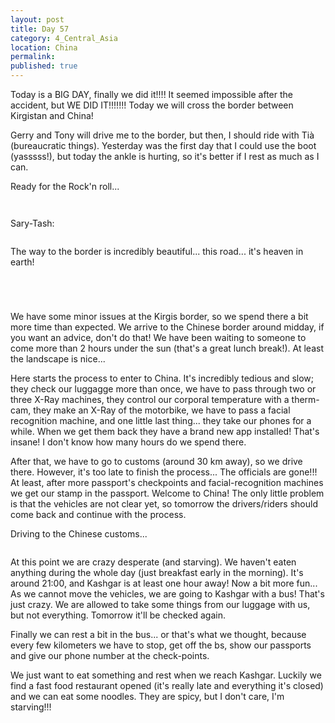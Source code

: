 ```yaml
---
layout: post
title: Day 57
category: 4_Central_Asia
location: China
permalink: 
published: true
---
```


Today is a BIG DAY, finally we did it!!!! It seemed impossible after the accident, but WE DID IT!!!!!!! Today we will cross the border between Kirgistan and China!

Gerry and Tony will drive me to the border, but then, I should ride with Tià (bureaucratic things). Yesterday was the first day that I could use the boot (yasssss!), but today the ankle is hurting, so it's better if I rest as much as I can.

Ready for the Rock'n roll...

<p><a
href="https://lh3.googleusercontent.com/JhGArmi4dVvkSvH6T_629UKg_zHIHjqFECvgaccNJJBKKWA_-bAFPqRx3ECtsHvKtYln1pvCT-CgQ0kwALZVvTqtozmZ3Zx6jWcJXuHAjDpkmcCBq7IcfbJLxRqfa4TtGIulxZVF2QPyEw5IRpPyhXaz-dQBNK9c1VFcQAttFlFZxxIYWyd7JYQ93YoKjW_9TuCbELbechTckeYqyqX8HM-tiSpBzET7KUwBFjqqATOG4kVjAHJBr7JJaCUgNvaKn-k1tSV8KSdg_Npn43xYKgSpKN5kSfOLXN0hOy4XeI0wi1LtdVJgZe8ftpcI4LqGDN1KBWa20G9cksPxQeEnkilQYEQHZ7liZW4JlIsh6DpLsJen7NECtBGzynPwJuVFZJZA6tQK753qLFanp4SYqO498KzuLtuSTMLvtqv3Va_fcwxCB3A2HJO-pRHMyUxfIftUDUtgEtjGlRC6B_c88dIRxslnQt9mauOsHOBZ5BhguK4PgyZrbvx5mqNfJ7aIeGFXV-0q-3Am4islm_VWbdBxhvySLy1V7Tgz4RKkB8mk4_aYyAtcUiDMVqQffvK-CYulOdlnakSZqCrUzgmGgIY7ftNsy1sjvsoBSckcK9o8O6nyFEfsC_JEbUCFArS4OXLzv_GGuUbXX-ZQdGxjOUoKz0tfKfa89kfa_qGxEjqUxP510UhoNlgtLA=w1052-h789-no"><img 
src="https://lh3.googleusercontent.com/JhGArmi4dVvkSvH6T_629UKg_zHIHjqFECvgaccNJJBKKWA_-bAFPqRx3ECtsHvKtYln1pvCT-CgQ0kwALZVvTqtozmZ3Zx6jWcJXuHAjDpkmcCBq7IcfbJLxRqfa4TtGIulxZVF2QPyEw5IRpPyhXaz-dQBNK9c1VFcQAttFlFZxxIYWyd7JYQ93YoKjW_9TuCbELbechTckeYqyqX8HM-tiSpBzET7KUwBFjqqATOG4kVjAHJBr7JJaCUgNvaKn-k1tSV8KSdg_Npn43xYKgSpKN5kSfOLXN0hOy4XeI0wi1LtdVJgZe8ftpcI4LqGDN1KBWa20G9cksPxQeEnkilQYEQHZ7liZW4JlIsh6DpLsJen7NECtBGzynPwJuVFZJZA6tQK753qLFanp4SYqO498KzuLtuSTMLvtqv3Va_fcwxCB3A2HJO-pRHMyUxfIftUDUtgEtjGlRC6B_c88dIRxslnQt9mauOsHOBZ5BhguK4PgyZrbvx5mqNfJ7aIeGFXV-0q-3Am4islm_VWbdBxhvySLy1V7Tgz4RKkB8mk4_aYyAtcUiDMVqQffvK-CYulOdlnakSZqCrUzgmGgIY7ftNsy1sjvsoBSckcK9o8O6nyFEfsC_JEbUCFArS4OXLzv_GGuUbXX-ZQdGxjOUoKz0tfKfa89kfa_qGxEjqUxP510UhoNlgtLA=w1052-h789-no" alt=""></a></p>

<p><a
href="https://lh3.googleusercontent.com/EtYrPtZh5Lj45h_SfhjhLnOELyEiSClkbwKbhrdqmf5N-F3bOjCCN69Ltlw59v5rimRY3nRRLuM7r9X9S2_7WXZ-RZcgREu-_lp_hQwzt6H4SgHYbQS_1OZ4amKP2ZhA6vHdNF-fgKUbcHfJ7rPfIjAEzqieLXqTfjXXYOQcCQHZq8KG_cwWz7sLiCOa9j8LtOo-CBGqRAuIgozoeoi-BXuFz2fJF463tKkrxvvfCz1kaELPBPgaeGbo2el9eLvRW_4Ib4oVnpiPWI08E-xnAVyJVtQJ07T1bexdjiYKLGcQRuagT8nUHWEya8IOltjUDcfCNx-1_r6PapMChdAtGLSUYB3CAaVvaPdqNf8zk09sbwDha9eBsnsEhV6H5jUfC2m6G0Y-HRcp8Ciwnh13CvaQFQUUcH76dfFXxfSoi1ZOHd1D2TqJfgpFGfhl9jtCWTDSR1jTUtZWWQZRlVDyx8PQCi-W92Gmu2MZDY5cITatMIq1ys5cmXT5rSRpkYM8OF6vyMmwU47MOgE7qKlXJAtYkmuXc4sQURiZpKGzlA8ApnhkRAPw--aB1ehJ6ecRmGMidEdvJUIpFh2GyqTRYODU7tKrND9p2y7_rjtltmpkFQDf2IcPYhqk2OzK8wgW7TO2WI0fhCXTWCetuD2mhMje8gzSex642rNSDm8sYjPFzS9uvDOxojuZyA=w840-h630-no"><img 
src="https://lh3.googleusercontent.com/EtYrPtZh5Lj45h_SfhjhLnOELyEiSClkbwKbhrdqmf5N-F3bOjCCN69Ltlw59v5rimRY3nRRLuM7r9X9S2_7WXZ-RZcgREu-_lp_hQwzt6H4SgHYbQS_1OZ4amKP2ZhA6vHdNF-fgKUbcHfJ7rPfIjAEzqieLXqTfjXXYOQcCQHZq8KG_cwWz7sLiCOa9j8LtOo-CBGqRAuIgozoeoi-BXuFz2fJF463tKkrxvvfCz1kaELPBPgaeGbo2el9eLvRW_4Ib4oVnpiPWI08E-xnAVyJVtQJ07T1bexdjiYKLGcQRuagT8nUHWEya8IOltjUDcfCNx-1_r6PapMChdAtGLSUYB3CAaVvaPdqNf8zk09sbwDha9eBsnsEhV6H5jUfC2m6G0Y-HRcp8Ciwnh13CvaQFQUUcH76dfFXxfSoi1ZOHd1D2TqJfgpFGfhl9jtCWTDSR1jTUtZWWQZRlVDyx8PQCi-W92Gmu2MZDY5cITatMIq1ys5cmXT5rSRpkYM8OF6vyMmwU47MOgE7qKlXJAtYkmuXc4sQURiZpKGzlA8ApnhkRAPw--aB1ehJ6ecRmGMidEdvJUIpFh2GyqTRYODU7tKrND9p2y7_rjtltmpkFQDf2IcPYhqk2OzK8wgW7TO2WI0fhCXTWCetuD2mhMje8gzSex642rNSDm8sYjPFzS9uvDOxojuZyA=w840-h630-no" alt=""></a></p>

Sary-Tash:

<p><a
href="https://lh3.googleusercontent.com/0ODhBk_2lpn9ZB4BPmI_5bQPb8TfjKnwYz1cUJgn7RC6_jrzlmP8xvAugOnR18Hac5jz6070xBnfmdYin-kyDacfyv3kLOUd6majptaYXYto6lvEGPTwegxY6Uq-y0caX-Jmqyca50Kr2NnjQvouLFREf2rC9vJ5-yydSpQChJohAvXu8IlFp5mx17wMmniN_kb_ThLsfYwoow5MLNRZPCmVcMnUo4Ouo04SL_qpg8iToSTzwzOqCpllFdVRuoK4wVblZuhsThepKy_DLdiPNeD2RCWvy5PJ1t7eKFE9WrLZGBR2JtgL0YpK7xNKxEQscQT9ogzHdsdWHEFfenZkddps36TCxmAMUj30Nn4MV_fhkEMfYtcdGKHoDEuVmw0VdYfRopE-R22y7Ez6jd0aw1ZPksmzXYAJ2qLMlpBZHRfHsO4rDEv2NGMik4Sx-23NDfJa7cRHU4UWSFMNloqTbJf3AvNeH2FVQAu3C93ijNJiD-w7jtNkMosSRZ-A682W3Oer0f4QvIRdMGHpQpsOoUwdeJGWTtRco2ojpRtE0O1hUZi-p291U50qcgOpYsY1HaL2kQ_ROiZjILao8kkp__vGRK2t9G5o-orpETrliZFQkgOKXw7lDgx0_Ko9HjjKXsqerYyYS_ZvDqMgk3gjdfGOQfj3cueWbr8f5dHTsM8vPFoLlnSjSk6Btw=w1051-h788-no"><img 
src="https://lh3.googleusercontent.com/0ODhBk_2lpn9ZB4BPmI_5bQPb8TfjKnwYz1cUJgn7RC6_jrzlmP8xvAugOnR18Hac5jz6070xBnfmdYin-kyDacfyv3kLOUd6majptaYXYto6lvEGPTwegxY6Uq-y0caX-Jmqyca50Kr2NnjQvouLFREf2rC9vJ5-yydSpQChJohAvXu8IlFp5mx17wMmniN_kb_ThLsfYwoow5MLNRZPCmVcMnUo4Ouo04SL_qpg8iToSTzwzOqCpllFdVRuoK4wVblZuhsThepKy_DLdiPNeD2RCWvy5PJ1t7eKFE9WrLZGBR2JtgL0YpK7xNKxEQscQT9ogzHdsdWHEFfenZkddps36TCxmAMUj30Nn4MV_fhkEMfYtcdGKHoDEuVmw0VdYfRopE-R22y7Ez6jd0aw1ZPksmzXYAJ2qLMlpBZHRfHsO4rDEv2NGMik4Sx-23NDfJa7cRHU4UWSFMNloqTbJf3AvNeH2FVQAu3C93ijNJiD-w7jtNkMosSRZ-A682W3Oer0f4QvIRdMGHpQpsOoUwdeJGWTtRco2ojpRtE0O1hUZi-p291U50qcgOpYsY1HaL2kQ_ROiZjILao8kkp__vGRK2t9G5o-orpETrliZFQkgOKXw7lDgx0_Ko9HjjKXsqerYyYS_ZvDqMgk3gjdfGOQfj3cueWbr8f5dHTsM8vPFoLlnSjSk6Btw=w1051-h788-no" alt=""></a></p>

The way to the border is incredibly beautiful... this road... it's heaven in earth!

<p><a
href="https://lh3.googleusercontent.com/9bEhEW-2rn5CMEYK77BdGhHjYvVrx6tLlKt-k-bBylnrw4L0zxC6yf-c1Tmki1QqlXpSRUXHVO7qG_AukwaiRyO_n7PC-heQeHg22WRVxbyZrKPnCv18xrrTYBQ58cMAmrF4hR_fBME6fd3edasdvt_zZLPan-xibf8Hq2jfgTrQeNbCk09Pdkb87JlT7nRXqmf5u4-DjoED0tr5yMelqUcGnqdvauIupQ2q6jsAsm6tE5vdb3rzcWsAbKjUbvaMxNw7UYf2-pupC0zHPtHrfhfDLCCxErt26n-e7YB8FT8r35JtN9hCXblgpBfwRd0XBD_4WQkmHmELOpu8g7anGXOJlwCe33xSR0s9_pvDFoiS8XXiwMGIesBCc4-RdLcTXplHd5ZJYE3-u_zZjysKFxQurlxYz6xycK29VswkAzYPhlbkJUmcW2eqld7qUvje-6F4bR50tkZoE4S4QN4n4os3r5mMswcm_YSm2bqGTClkY_xJL0wZ1OSJH6lh0sMX--QKtb8Zpj_xkjkCfFx57JupeNDMgbYsF3O9YorC_Db6jbMwUMrguSS4EvbqpuV8QpA13Ngb_xu-VQZqvqcneYaP_clcf7WF_bPvDBioTwo_eacvi4cffmAPWQSMPtW700Oi2bTsegDy7y3SjXZcn2ZJw3K70XWvgTFsuNAtRXfwEKG4e-wONH1EeA=w840-h630-no"><img 
src="https://lh3.googleusercontent.com/9bEhEW-2rn5CMEYK77BdGhHjYvVrx6tLlKt-k-bBylnrw4L0zxC6yf-c1Tmki1QqlXpSRUXHVO7qG_AukwaiRyO_n7PC-heQeHg22WRVxbyZrKPnCv18xrrTYBQ58cMAmrF4hR_fBME6fd3edasdvt_zZLPan-xibf8Hq2jfgTrQeNbCk09Pdkb87JlT7nRXqmf5u4-DjoED0tr5yMelqUcGnqdvauIupQ2q6jsAsm6tE5vdb3rzcWsAbKjUbvaMxNw7UYf2-pupC0zHPtHrfhfDLCCxErt26n-e7YB8FT8r35JtN9hCXblgpBfwRd0XBD_4WQkmHmELOpu8g7anGXOJlwCe33xSR0s9_pvDFoiS8XXiwMGIesBCc4-RdLcTXplHd5ZJYE3-u_zZjysKFxQurlxYz6xycK29VswkAzYPhlbkJUmcW2eqld7qUvje-6F4bR50tkZoE4S4QN4n4os3r5mMswcm_YSm2bqGTClkY_xJL0wZ1OSJH6lh0sMX--QKtb8Zpj_xkjkCfFx57JupeNDMgbYsF3O9YorC_Db6jbMwUMrguSS4EvbqpuV8QpA13Ngb_xu-VQZqvqcneYaP_clcf7WF_bPvDBioTwo_eacvi4cffmAPWQSMPtW700Oi2bTsegDy7y3SjXZcn2ZJw3K70XWvgTFsuNAtRXfwEKG4e-wONH1EeA=w840-h630-no" alt=""></a></p>

<p><a
href="https://lh3.googleusercontent.com/yMTcS0HSx8--N4LsanF31x9RZ4xy-3NoM6fjKpSbamFD7jKdo0oawNi2fzL3_66ltYW5WbfqgOXlQrtWCuhRLRoBWbT71KuQF1wrNjxCceCtCeX6kuHKmhPL2Iob4-d9jtLyp5E5IEY8v5hFT-Hc-DZ4aiYAlPi61fk6__uxTIgNBPV_MWkVsM64JotVDWVzjjQNE2PkUN6_EQKdbcwO1YCTiSg8sUmBrvHZZwR8cqDVQV0c0rx5nMwxW0DLAJ2JglTMujgREnhkdDrDCyXrc0_lph7oQiG-Yx1c2KZZlafXDPL-o2T1cCXsKUVCUNKU0Xwi_s4RHOH_Vr2-KxoRNK7ziYquolBzTYS2iYPDphWr8_H3xuS5Up5RntdTX0rqyBNq-_4awb-NVKomFFzoWBKZmFA36y5eNUNsDGCF52MSt9tdP2XxfL41ZUtsOR3Y9UmtsaWWCNHHKrGTj9lwWdtieXjOWSfcaxBG7-3Tn-rNtjKiZYBLRTk5-g6Tx6Q2TSFoIRhXe6zBXO8mPYndXvT_ebl79C4Ep-NLAHf8Kj1b7qCp3ijk9Nky6qzxGDVf8HOGX8rhgWp4g4ew9Vk6EpBEq5mx-3if7Sr7pUxezkwhSAfu7dOGD0J542oHi4NyH9VpsdhERwBo7bpRVYsR-cMJGBZVGwx4JVE1LWjfe_j9h3XEAiq3vsiuYg=w1052-h789-no"><img 
src="https://lh3.googleusercontent.com/yMTcS0HSx8--N4LsanF31x9RZ4xy-3NoM6fjKpSbamFD7jKdo0oawNi2fzL3_66ltYW5WbfqgOXlQrtWCuhRLRoBWbT71KuQF1wrNjxCceCtCeX6kuHKmhPL2Iob4-d9jtLyp5E5IEY8v5hFT-Hc-DZ4aiYAlPi61fk6__uxTIgNBPV_MWkVsM64JotVDWVzjjQNE2PkUN6_EQKdbcwO1YCTiSg8sUmBrvHZZwR8cqDVQV0c0rx5nMwxW0DLAJ2JglTMujgREnhkdDrDCyXrc0_lph7oQiG-Yx1c2KZZlafXDPL-o2T1cCXsKUVCUNKU0Xwi_s4RHOH_Vr2-KxoRNK7ziYquolBzTYS2iYPDphWr8_H3xuS5Up5RntdTX0rqyBNq-_4awb-NVKomFFzoWBKZmFA36y5eNUNsDGCF52MSt9tdP2XxfL41ZUtsOR3Y9UmtsaWWCNHHKrGTj9lwWdtieXjOWSfcaxBG7-3Tn-rNtjKiZYBLRTk5-g6Tx6Q2TSFoIRhXe6zBXO8mPYndXvT_ebl79C4Ep-NLAHf8Kj1b7qCp3ijk9Nky6qzxGDVf8HOGX8rhgWp4g4ew9Vk6EpBEq5mx-3if7Sr7pUxezkwhSAfu7dOGD0J542oHi4NyH9VpsdhERwBo7bpRVYsR-cMJGBZVGwx4JVE1LWjfe_j9h3XEAiq3vsiuYg=w1052-h789-no" alt=""></a></p>

<p><a
href="https://lh3.googleusercontent.com/G9EA4ninmIuYSWbeDJDYhqi1Rl-gJ-f_hW6pe9DfraNzdsqSF8m2jq7C3H1rpviI81w99g3l-2MpC3xBa9e7jw-pXOz2YYgXz19e7EjFOcX60ER_uKBpc4yE5ucaKhSG_vMWsUyXx0kF3vdPC0d57w9tNDgPDuqrHhOH42krukHEVep9OmUb9HJVof5jkyImMjvbO2AFJoAlPQGdpByQjjEczIWvIvcPcvxMHD9k_AZwafrM8v3dywAl9CRIEXn8nukACSfnfOITmroTg8rF1Ts_cqUPwxwJzkbnXtp2BRhCXru9K24wpyX74m2zjZqKnRNcnqVsZuPQ9QCMRLvdL9ndG7bp8bnqhxkVMqN3ZRd5nJ7_WKjmsXrYLJ5sU787Q4T2SJGdBmH5VnFYDCkAppPUca34IbKGtHyOhlKZGNzEU9xT0NPAtymlNag5yP3lD988VGKnpVqkDQDUOYf96TPY2KxhxVcnmOoTKKo90NjKCg-Om6uhc_eBS51jrpDvJOBEGYRx4-H26RmUsLqsv5JR5_LozsSgr-nAwHwWm57dNcBM08XD83kMItqw_LQZHEn2X9pvh2HTDIADZ9CEI_bK9z5Gd9whoPVnM5Hr3hV4RwnoC6ixWwDAp7EEF6yKtczOC6XKHmVW2UzYitC9Ed5FV4-PZYnKjClWZmkFZeK2gOAYiLdFR68kzQ=w840-h630-no"><img 
src="https://lh3.googleusercontent.com/G9EA4ninmIuYSWbeDJDYhqi1Rl-gJ-f_hW6pe9DfraNzdsqSF8m2jq7C3H1rpviI81w99g3l-2MpC3xBa9e7jw-pXOz2YYgXz19e7EjFOcX60ER_uKBpc4yE5ucaKhSG_vMWsUyXx0kF3vdPC0d57w9tNDgPDuqrHhOH42krukHEVep9OmUb9HJVof5jkyImMjvbO2AFJoAlPQGdpByQjjEczIWvIvcPcvxMHD9k_AZwafrM8v3dywAl9CRIEXn8nukACSfnfOITmroTg8rF1Ts_cqUPwxwJzkbnXtp2BRhCXru9K24wpyX74m2zjZqKnRNcnqVsZuPQ9QCMRLvdL9ndG7bp8bnqhxkVMqN3ZRd5nJ7_WKjmsXrYLJ5sU787Q4T2SJGdBmH5VnFYDCkAppPUca34IbKGtHyOhlKZGNzEU9xT0NPAtymlNag5yP3lD988VGKnpVqkDQDUOYf96TPY2KxhxVcnmOoTKKo90NjKCg-Om6uhc_eBS51jrpDvJOBEGYRx4-H26RmUsLqsv5JR5_LozsSgr-nAwHwWm57dNcBM08XD83kMItqw_LQZHEn2X9pvh2HTDIADZ9CEI_bK9z5Gd9whoPVnM5Hr3hV4RwnoC6ixWwDAp7EEF6yKtczOC6XKHmVW2UzYitC9Ed5FV4-PZYnKjClWZmkFZeK2gOAYiLdFR68kzQ=w840-h630-no" alt=""></a></p>

<p><a
href="https://lh3.googleusercontent.com/wubfUPcQ_m_27mJhl0M3fiAIC1S2QxwJPaQI6aqWljGuzjGum_p6NMYXmTY7dgLP6gs2IiuiZrF5XqzCVl3EL3urvGoyu2A29aVAcQ31TFS7uKVp4aDmRj25okDPlo2dpRwgeOyU8CVXRzA4C3lRTZex8oBkljDYwsZ7pDJ2uK5EljvyqZ0GlV6DGKHFAyOaeNqUxMpC07uDD7-91w2H2V7kZBevTaymu9kcYZNo5VJwsYugxzo0OC2Sgun9yx8n9CyI13TnCWVEVocDuluyTrWRQ3kmLlbQLQWiWxEII55llUmENj20tfeQbkCRW3uKPaCEUJXSdA1oHe-IBjXrOOeuzett33SqTAEebAu15JydkKzu1cz1bVZ6PwUv9e0lIICr9pATV7yHZPgyL3hxE_Gsq_rMV0n4keAZWLncCD58y3RiZ4ofmYeo3YHuIZ6ev0N--L-YRPAajdahRsWI9512Cp_7BOhbuk-sDpI6WdiEb9cliZMEJwCXFf79OQEDWsiJibw5nnMVHP35yaTtL8cwzgc6F9Ez9trbpULYSCAd-fnPqvI4ky_w7OSRAHdQJD84Y1lYtZMmLEBLmqUHwT0_PsFh3xzsGDC6azsurzx2elafT89cEoNFeOOQoq0Wse_pf6Cuj2CVuPoFhrljaqiGSSKFcfN5glXHCvhcBFlTsAs8lk4_dyRBQA=w840-h630-no"><img 
src="https://lh3.googleusercontent.com/wubfUPcQ_m_27mJhl0M3fiAIC1S2QxwJPaQI6aqWljGuzjGum_p6NMYXmTY7dgLP6gs2IiuiZrF5XqzCVl3EL3urvGoyu2A29aVAcQ31TFS7uKVp4aDmRj25okDPlo2dpRwgeOyU8CVXRzA4C3lRTZex8oBkljDYwsZ7pDJ2uK5EljvyqZ0GlV6DGKHFAyOaeNqUxMpC07uDD7-91w2H2V7kZBevTaymu9kcYZNo5VJwsYugxzo0OC2Sgun9yx8n9CyI13TnCWVEVocDuluyTrWRQ3kmLlbQLQWiWxEII55llUmENj20tfeQbkCRW3uKPaCEUJXSdA1oHe-IBjXrOOeuzett33SqTAEebAu15JydkKzu1cz1bVZ6PwUv9e0lIICr9pATV7yHZPgyL3hxE_Gsq_rMV0n4keAZWLncCD58y3RiZ4ofmYeo3YHuIZ6ev0N--L-YRPAajdahRsWI9512Cp_7BOhbuk-sDpI6WdiEb9cliZMEJwCXFf79OQEDWsiJibw5nnMVHP35yaTtL8cwzgc6F9Ez9trbpULYSCAd-fnPqvI4ky_w7OSRAHdQJD84Y1lYtZMmLEBLmqUHwT0_PsFh3xzsGDC6azsurzx2elafT89cEoNFeOOQoq0Wse_pf6Cuj2CVuPoFhrljaqiGSSKFcfN5glXHCvhcBFlTsAs8lk4_dyRBQA=w840-h630-no" alt=""></a></p>

We have some minor issues at the Kirgis border, so we spend there a bit more time than expected. We arrive to the Chinese border around midday, if you want an advice, don't do that! We have been waiting to someone to come more than 2 hours under the sun (that's a great lunch break!). At least the landscape is nice...

Here starts the process to enter to China. It's incredibly tedious and slow; they check our luggagge more than once, we have to pass through two or three X-Ray machines, they control our corporal temperature with a therm-cam, they make an X-Ray of the motorbike, we have to pass a facial recognition machine, and one little last thing... they take our phones for a while. When we get them back they have a brand new app installed! That's insane! I don't know how many hours do we spend there. 

After that, we have to go to customs (around 30 km away), so we drive there. However, it's too late to finish the process... The officials are gone!!! At least, after more passport's checkpoints and facial-recognition machines we get our stamp in the passport. Welcome to China! The only little problem is that the vehicles are not clear yet, so tomorrow the drivers/riders should come back and continue with the process.

Driving to the Chinese customs...

<p><a
href="https://lh3.googleusercontent.com/pRWI3Xr__5gI8hFTYQw1XqFKOy_QoJN7CQbTdineBX0y1r70D_n3JRVFOZTR9LqXvOJ5k5MlH-y8qa3SRt4_HkClumrqjR-0LDe2cSFRRxDZqPmZOui6LOylFYEXmuSv47ER3xy7WW0zon2rSHCA-Z5Lu3UuGjPVCyU1bQKo9kQwMxbodE9Xo-pdJlIvOLrnCQHm0wZ2a8PPswkDADMsFi56hsnB6fDzt78AJ_X6Avc4TfrkxwMcjQeJTcJ5QzkkCe6PCjthP3AsPlp49G7BVVQ62DX3qwO73cRzhUuImjDYxUIqTF3fo-KiljmLnhQadeplcVmrUZnqvKMfPsmTLMnjE9oPje_EMXbyeHfuBS2x6cWYvi1dzybYNmsdYk3jd1o7knvR9lOdFbRGkk5mtw4MdcAvPMOr_s1zPi8liDQRVmGDpTbNm6Lm8tZueRNOfaL4A00YkYp2WArp5XPqopW87WgwEpgbnlErQy6Wrj3_WL5nk_p9xqnkooU6BY2ZayajPtvFB5PplEeiHR2kvrb94vlBAgmXvXFvKcasc92xpfvI-yzlI_qjQwiJ6qNaWgqsBc-PqZKWEig1Qqw0_OEk9_NF84hpH7MZdyNYMiswab6eOxeQzO7Za-v64RWA5MKKWuXcHeMOlBSA53JKB-Ts8exMihj5VDUsMNMa9fQ62qAK0dmZdJw6kg=w1052-h789-no"><img 
src="https://lh3.googleusercontent.com/pRWI3Xr__5gI8hFTYQw1XqFKOy_QoJN7CQbTdineBX0y1r70D_n3JRVFOZTR9LqXvOJ5k5MlH-y8qa3SRt4_HkClumrqjR-0LDe2cSFRRxDZqPmZOui6LOylFYEXmuSv47ER3xy7WW0zon2rSHCA-Z5Lu3UuGjPVCyU1bQKo9kQwMxbodE9Xo-pdJlIvOLrnCQHm0wZ2a8PPswkDADMsFi56hsnB6fDzt78AJ_X6Avc4TfrkxwMcjQeJTcJ5QzkkCe6PCjthP3AsPlp49G7BVVQ62DX3qwO73cRzhUuImjDYxUIqTF3fo-KiljmLnhQadeplcVmrUZnqvKMfPsmTLMnjE9oPje_EMXbyeHfuBS2x6cWYvi1dzybYNmsdYk3jd1o7knvR9lOdFbRGkk5mtw4MdcAvPMOr_s1zPi8liDQRVmGDpTbNm6Lm8tZueRNOfaL4A00YkYp2WArp5XPqopW87WgwEpgbnlErQy6Wrj3_WL5nk_p9xqnkooU6BY2ZayajPtvFB5PplEeiHR2kvrb94vlBAgmXvXFvKcasc92xpfvI-yzlI_qjQwiJ6qNaWgqsBc-PqZKWEig1Qqw0_OEk9_NF84hpH7MZdyNYMiswab6eOxeQzO7Za-v64RWA5MKKWuXcHeMOlBSA53JKB-Ts8exMihj5VDUsMNMa9fQ62qAK0dmZdJw6kg=w1052-h789-no" alt=""></a></p>

At this point we are crazy desperate (and starving). We haven't eaten anything during the whole day (just breakfast early in the morning). It's around 21:00, and Kashgar is at least one hour away! Now a bit more fun... As we cannot move the vehicles, we are going to Kashgar with a bus! That's just crazy. We are allowed to take some things from our luggage with us, but not everything. Tomorrow it'll be checked again.

Finally we can rest a bit in the bus... or that's what we thought, because every few kilometers we have to stop, get off the bs, show our passports and give our phone number at the check-points.

We just want to eat something and rest when we reach Kashgar. Luckily we find a fast food restaurant opened (it's really late and everything it's closed) and we can eat some noodles. They are spicy, but I don't care, I'm starving!!!

<p><a
href="https://lh3.googleusercontent.com/vndS_vcK921sVYpOhyhIyznqDJ4t3Mrr1jpgWWbQpJkvzupMm348DPOkXs1ot2d-fPhdNDWgOsuf_zrvOoN7VmRQT4oBeWkBsdm4kl7M4uEXsYDLfH7l9OgEvi2CZv28CCnFFaUlT7cMRgu1wJZttzmJpHvDGxJ4X3YMIr8h1Hyqwf6IShPiaExQ5mtwJmpHgzbx1xUiPOWN9QSpXzDfF0UDVgm_FpXkXtflKOYzZgVXmo3vEd0X5oEgE9Wtw5jkyRbg2D_g6VnQG9VkkqzZiivxq_EZgLG_SrihMh2G6JMW002IZfXO79e3z14VdbaVN6vCTPB0ZJOeirqbjVD-hv8TkHjQ6okC09BLL5K5sZJBNSbC59cUyHFIlJJb025GzhijVLFkBiCteDmrfxErHq2ytxrHIfvRIvEbMxNDrRKbcQs46oz1XKy4h7YVduVy0Mm9ju58l2mDkup-tIDlpsBh7ddhcPSqCeLkimnNO5CjB7UGoyyfsEpC36ClURBanK6i1hY7h3Glh-e_zip5e5lnXid6P84IaNXAvX-8f5SHJthW12Ptt698q0Qvsf2G9RtOphSBgN6Wa054PhJGhj0bR0KPLDL5RudfjM68_4PUTLVZPBpnS3E1-m2l3WvLGl4nfhUlmAmnZ5xe_os5U5iQ063ZtX7IF3f9v3Ndguc0eczhlyqpIeS2Sw=w592-h789-no"><img 
src="https://lh3.googleusercontent.com/vndS_vcK921sVYpOhyhIyznqDJ4t3Mrr1jpgWWbQpJkvzupMm348DPOkXs1ot2d-fPhdNDWgOsuf_zrvOoN7VmRQT4oBeWkBsdm4kl7M4uEXsYDLfH7l9OgEvi2CZv28CCnFFaUlT7cMRgu1wJZttzmJpHvDGxJ4X3YMIr8h1Hyqwf6IShPiaExQ5mtwJmpHgzbx1xUiPOWN9QSpXzDfF0UDVgm_FpXkXtflKOYzZgVXmo3vEd0X5oEgE9Wtw5jkyRbg2D_g6VnQG9VkkqzZiivxq_EZgLG_SrihMh2G6JMW002IZfXO79e3z14VdbaVN6vCTPB0ZJOeirqbjVD-hv8TkHjQ6okC09BLL5K5sZJBNSbC59cUyHFIlJJb025GzhijVLFkBiCteDmrfxErHq2ytxrHIfvRIvEbMxNDrRKbcQs46oz1XKy4h7YVduVy0Mm9ju58l2mDkup-tIDlpsBh7ddhcPSqCeLkimnNO5CjB7UGoyyfsEpC36ClURBanK6i1hY7h3Glh-e_zip5e5lnXid6P84IaNXAvX-8f5SHJthW12Ptt698q0Qvsf2G9RtOphSBgN6Wa054PhJGhj0bR0KPLDL5RudfjM68_4PUTLVZPBpnS3E1-m2l3WvLGl4nfhUlmAmnZ5xe_os5U5iQ063ZtX7IF3f9v3Ndguc0eczhlyqpIeS2Sw=w592-h789-no" alt=""></a></p>

